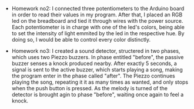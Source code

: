 - Homework no2: I connected three potentiometers to the Arduino board in order to read their values in my program. After that, I placed an RGB led on the breadboard and tied it through wires with the power source. Each potentiometer is in charge with one of the led's colors, being able to set the intensity of light emmited by the led in the respective hue. By doing so, I would be able to control every color distinctly.  

- Homework no3: I created a sound detector, structered in two phases, which uses two Piezzo buzzers. In phase entitled "before", the passive buzzer senses a knock produced nearby. After exactly 5 seconds, a signal is sent to the active buzzer, which starts playing a song, making the program enter in the phase called "after". The Piezzo continues playing the song, repeating it it as many times as wanted, and only stops when the push button is pressed. As the melody is turned of the detector is brought agin to phase "before", waiting once again to feel a knock.

